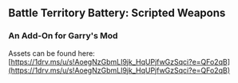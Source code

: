 ## Battle Territory Battery: Scripted Weapons
### An Add-On for  Garry's Mod
Assets can be found here: [https://1drv.ms/u/s!AoegNzGbmLI9jk_HqUPjfwGzSqci?e=QFo2qB](https://1drv.ms/u/s!AoegNzGbmLI9jk_HqUPjfwGzSqci?e=QFo2qB)